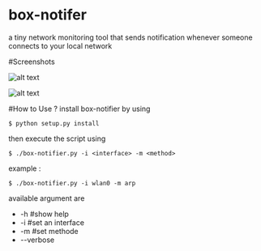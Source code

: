 # box-notifer
a tiny network monitoring tool that sends notification whenever someone connects to your local network

#Screenshots

![alt text](http://nsa33.casimages.com/img/2015/02/21/150221041725711485.png "screen1")

![alt text](http://nsa33.casimages.com/img/2015/02/21/15022104182173301.png "screen1")

#How to Use ?
install box-notifier by using

    $ python setup.py install
  
then execute the script using 

    $ ./box-notifier.py -i <interface> -m <method>
    
example : 

    $ ./box-notifier.py -i wlan0 -m arp
  
  
available argument are 

* -h          #show help
* -i          #set an interface 
* -m          #set methode
* --verbose 


